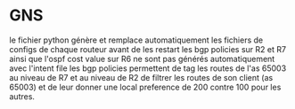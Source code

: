 # GNS
le fichier python génère et remplace automatiquement les fichiers de configs de chaque routeur avant de les restart
les bgp policies sur R2 et R7 ainsi que l'ospf cost value sur R6 ne sont pas générés automatiquement avec l'intent file
les bgp policies permettent de tag les routes de l'as 65003 au niveau de R7 et au niveau de R2 de filtrer les routes de son client (as 65003) et de leur donner une local preference de 200 contre 100 pour les autres.
